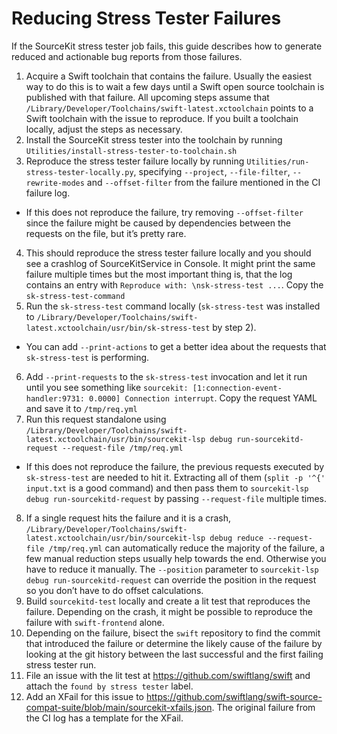 # Reducing Stress Tester Failures

If the SourceKit stress tester job fails, this guide describes how to generate reduced and actionable bug reports from those failures.

1. Acquire a Swift toolchain that contains the failure. Usually the easiest way to do this is to wait a few days until a Swift open source toolchain is published with that failure. All upcoming steps assume that `/Library/Developer/Toolchains/swift-latest.xctoolchain` points to a Swift toolchain with the issue to reproduce. If you built a toolchain locally, adjust the steps as necessary.
2. Install the SourceKit stress tester into the toolchain by running `Utilities/install-stress-tester-to-toolchain.sh`
3. Reproduce the stress tester failure locally by running `Utilities/run-stress-tester-locally.py`, specifying `--project`, `--file-filter`, `--rewrite-modes` and `--offset-filter` from the failure mentioned in the CI failure log.
  - If this does not reproduce the failure, try removing `--offset-filter` since the failure might be caused by dependencies between the requests on the file, but it’s pretty rare.
4. This should reproduce the stress tester failure locally and you should see a crashlog of SourceKitService in Console. It might print the same failure multiple times but the most important thing is, that the log contains an entry with `Reproduce with: \nsk-stress-test ...`. Copy the `sk-stress-test-command`
5. Run the `sk-stress-test` command locally (`sk-stress-test` was installed to `/Library/Developer/Toolchains/swift-latest.xctoolchain/usr/bin/sk-stress-test` by step 2).
  - You can add `--print-actions` to get a better idea about the requests that `sk-stress-test` is performing.
6. Add `--print-requests` to the `sk-stress-test` invocation and let it run until you see something like `sourcekit: [1:connection-event-handler:9731: 0.0000] Connection interrupt`. Copy the request YAML and save it to `/tmp/req.yml`
7. Run this request standalone using `/Library/Developer/Toolchains/swift-latest.xctoolchain/usr/bin/sourcekit-lsp debug run-sourcekitd-request --request-file /tmp/req.yml`
  - If this does not reproduce the failure, the previous requests executed by `sk-stress-test` are needed to hit it. Extracting all of them (`split -p '^{' input.txt` is a good command) and then pass them to `sourcekit-lsp debug run-sourcekitd-request` by passing `--request-file` multiple times.
8. If a single request hits the failure and it is a crash, `/Library/Developer/Toolchains/swift-latest.xctoolchain/usr/bin/sourcekit-lsp debug reduce --request-file /tmp/req.yml` can automatically reduce the majority of the failure, a few manual reduction steps usually help towards the end. Otherwise you have to reduce it manually. The `--position` parameter to `sourcekit-lsp debug run-sourcekitd-request` can override the position in the request so you don’t have to do offset calculations.
9. Build `sourcekitd-test` locally and create a lit test that reproduces the failure. Depending on the crash, it might be possible to reproduce the failure with `swift-frontend` alone.
10. Depending on the failure, bisect the `swift` repository to find the commit that introduced the failure or determine the likely cause of the failure by looking at the git history between the last successful and the first failing stress tester run.
11. File an issue with the lit test at https://github.com/swiftlang/swift and attach the `found by stress tester` label.
12. Add an XFail for this issue to https://github.com/swiftlang/swift-source-compat-suite/blob/main/sourcekit-xfails.json. The original failure from the CI log has a template for the XFail.

